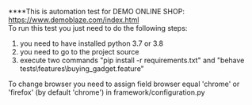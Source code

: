 ****This is automation test for DEMO ONLINE SHOP: https://www.demoblaze.com/index.html  
To run this test you just need to do the following steps:
1. you need to have installed python 3.7 or 3.8
2. you need to go to the project source
3. execute two commands "pip install -r requirements.txt" and "behave tests\features\buying_gadget.feature"

To change browser you need to assign field browser equal 'chrome' or 'firefox' (by default 'chrome') in  framework/configuration.py 


